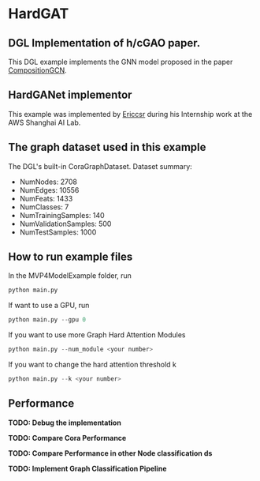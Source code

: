 # HardGAT
## DGL Implementation of h/cGAO paper.

This DGL example implements the GNN model proposed in the paper [CompositionGCN](https://arxiv.org/abs/1907.04652.pdf). 

HardGANet implementor
----------------------
This example was implemented by [Ericcsr](https://github.com/Ericcsr) during his Internship work at the AWS Shanghai AI Lab.

The graph dataset used in this example 
---------------------------------------
The DGL's built-in CoraGraphDataset. Dataset summary:
- NumNodes: 2708
- NumEdges: 10556
- NumFeats: 1433
- NumClasses: 7
- NumTrainingSamples: 140
- NumValidationSamples: 500
- NumTestSamples: 1000

How to run example files
--------------------------------
In the MVP4ModelExample folder, run

```python
python main.py
```

If want to use a GPU, run

```python
python main.py --gpu 0
```

If you want to use more Graph Hard Attention Modules

```python
python main.py --num_module <your number>
```

If you want to change the hard attention threshold k

```python
python main.py --k <your number>
```

Performance
-------------------------
**TODO: Debug the implementation**

**TODO: Compare Cora Performance**

**TODO: Compare Performance in other Node classification ds**

**TODO: Implement Graph Classification Pipeline**
